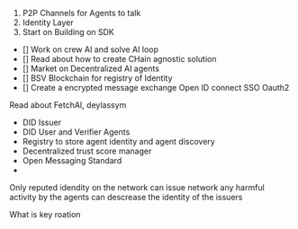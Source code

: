 1. P2P Channels for Agents to talk 
2. Identity Layer
3. Start on Building on SDK

- [] Work on crew AI and solve AI loop 
- [] Read about how to create CHain agnostic solution 
- [] Market on Decentralized AI agents 
- [] BSV Blockchain for registry of Identity
- [] Create a encrypted message exchange 
Open ID connect 
SSO 
Oauth2

Read about FetchAI, deylassym 




- DID Issuer 
- DID User and Verifier Agents 
- Registry to store agent identity and agent discovery
- Decentralized trust score manager 
- Open Messaging Standard 
-  


Only reputed idendity on the network can issue network 
any harmful activity by the agents can descrease the identity of the issuers



What is key roation 
